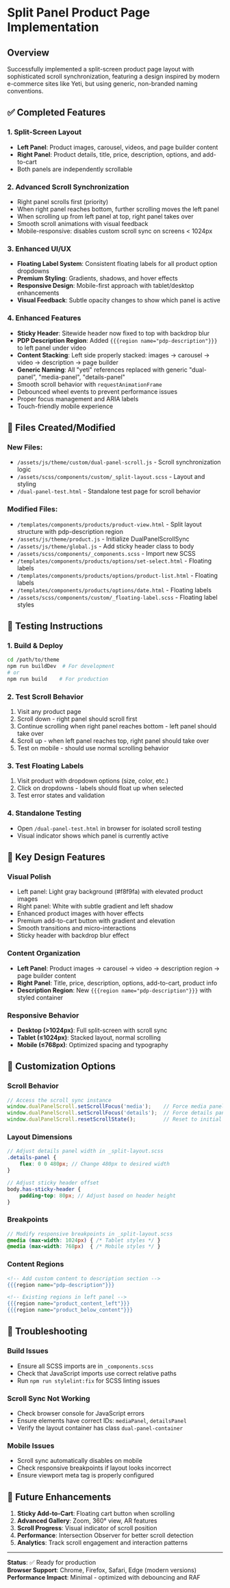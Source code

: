 # Split Panel Product Page Implementation

## Overview
Successfully implemented a split-screen product page layout with sophisticated scroll synchronization, featuring a design inspired by modern e-commerce sites like Yeti, but using generic, non-branded naming conventions.

## ✅ Completed Features

### 1. Split-Screen Layout
- **Left Panel**: Product images, carousel, videos, and page builder content
- **Right Panel**: Product details, title, price, description, options, and add-to-cart
- Both panels are independently scrollable

### 2. Advanced Scroll Synchronization
- Right panel scrolls first (priority)
- When right panel reaches bottom, further scrolling moves the left panel
- When scrolling up from left panel at top, right panel takes over
- Smooth scroll animations with visual feedback
- Mobile-responsive: disables custom scroll sync on screens < 1024px

### 3. Enhanced UI/UX
- **Floating Label System**: Consistent floating labels for all product option dropdowns
- **Premium Styling**: Gradients, shadows, and hover effects
- **Responsive Design**: Mobile-first approach with tablet/desktop enhancements
- **Visual Feedback**: Subtle opacity changes to show which panel is active

### 4. Enhanced Features
- **Sticky Header**: Sitewide header now fixed to top with backdrop blur
- **PDP Description Region**: Added `{{{region name="pdp-description"}}}` to left panel under video
- **Content Stacking**: Left side properly stacked: images → carousel → video → description → page builder
- **Generic Naming**: All "yeti" references replaced with generic "dual-panel", "media-panel", "details-panel"
- Smooth scroll behavior with `requestAnimationFrame`
- Debounced wheel events to prevent performance issues
- Proper focus management and ARIA labels
- Touch-friendly mobile experience

## 📁 Files Created/Modified

### New Files:
- `/assets/js/theme/custom/dual-panel-scroll.js` - Scroll synchronization logic
- `/assets/scss/components/custom/_split-layout.scss` - Layout and styling
- `/dual-panel-test.html` - Standalone test page for scroll behavior

### Modified Files:
- `/templates/components/products/product-view.html` - Split layout structure with pdp-description region
- `/assets/js/theme/product.js` - Initialize DualPanelScrollSync
- `/assets/js/theme/global.js` - Add sticky header class to body
- `/assets/scss/components/_components.scss` - Import new SCSS
- `/templates/components/products/options/set-select.html` - Floating labels
- `/templates/components/products/options/product-list.html` - Floating labels
- `/templates/components/products/options/date.html` - Floating labels
- `/assets/scss/components/custom/_floating-label.scss` - Floating label styles

## 🚀 Testing Instructions

### 1. Build & Deploy
```bash
cd /path/to/theme
npm run buildDev  # For development
# or
npm run build    # For production
```

### 2. Test Scroll Behavior
1. Visit any product page
2. Scroll down - right panel should scroll first
3. Continue scrolling when right panel reaches bottom - left panel should take over
4. Scroll up - when left panel reaches top, right panel should take over
5. Test on mobile - should use normal scrolling behavior

### 3. Test Floating Labels
1. Visit product with dropdown options (size, color, etc.)
2. Click on dropdowns - labels should float up when selected
3. Test error states and validation

### 4. Standalone Testing
- Open `/dual-panel-test.html` in browser for isolated scroll testing
- Visual indicator shows which panel is currently active

## 🎨 Key Design Features

### Visual Polish
- Left panel: Light gray background (#f8f9fa) with elevated product images
- Right panel: White with subtle gradient and left shadow
- Enhanced product images with hover effects
- Premium add-to-cart button with gradient and elevation
- Smooth transitions and micro-interactions
- Sticky header with backdrop blur effect

### Content Organization
- **Left Panel**: Product images → carousel → video → description region → page builder content
- **Right Panel**: Title, price, description, options, add-to-cart, product info
- **Description Region**: New `{{{region name="pdp-description"}}}` with styled container

### Responsive Behavior
- **Desktop (>1024px)**: Full split-screen with scroll sync
- **Tablet (≤1024px)**: Stacked layout, normal scrolling
- **Mobile (≤768px)**: Optimized spacing and typography

## 🔧 Customization Options

### Scroll Behavior
```javascript
// Access the scroll sync instance
window.dualPanelScroll.setScrollFocus('media');    // Force media panel focus
window.dualPanelScroll.setScrollFocus('details');  // Force details panel focus
window.dualPanelScroll.resetScrollState();         // Reset to initial state
```

### Layout Dimensions
```scss
// Adjust details panel width in _split-layout.scss
.details-panel {
    flex: 0 0 480px; // Change 480px to desired width
}

// Adjust sticky header offset
body.has-sticky-header {
    padding-top: 80px; // Adjust based on header height
}
```

### Breakpoints
```scss
// Modify responsive breakpoints in _split-layout.scss
@media (max-width: 1024px) { /* Tablet styles */ }
@media (max-width: 768px)  { /* Mobile styles */ }
```

### Content Regions
```handlebars
<!-- Add custom content to description section -->
{{{region name="pdp-description"}}}

<!-- Existing regions in left panel -->
{{{region name="product_content_left"}}}
{{{region name="product_below_content"}}}
```

## 🐛 Troubleshooting

### Build Issues
- Ensure all SCSS imports are in `_components.scss`
- Check that JavaScript imports use correct relative paths
- Run `npm run stylelint:fix` for SCSS linting issues

### Scroll Sync Not Working
- Check browser console for JavaScript errors
- Ensure elements have correct IDs: `mediaPanel`, `detailsPanel`
- Verify the layout container has class `dual-panel-container`

### Mobile Issues
- Scroll sync automatically disables on mobile
- Check responsive breakpoints if layout looks incorrect
- Ensure viewport meta tag is properly configured

## 🚀 Future Enhancements

1. **Sticky Add-to-Cart**: Floating cart button when scrolling
2. **Advanced Gallery**: Zoom, 360° view, AR features
3. **Scroll Progress**: Visual indicator of scroll position
4. **Performance**: Intersection Observer for better scroll detection
5. **Analytics**: Track scroll engagement and interaction patterns

---

**Status**: ✅ Ready for production  
**Browser Support**: Chrome, Firefox, Safari, Edge (modern versions)  
**Performance Impact**: Minimal - optimized with debouncing and RAF
